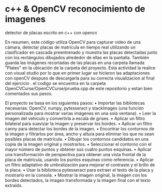# c++ & OpenCV reconocimiento de imagenes
detector de placas escrito en c++ con opencv

En resumen, este código utiliza OpenCV para capturar video de una cámara, detectar placas de matrícula en tiempo real utilizando un clasificador en cascada preentrenado y muestra las placas detectadas junto con los rectángulos dibujados alrededor de ellas en la pantalla. También guarda las imágenes recortadas de las placas en una carpeta llamada "Plates" en la ubicación de la carpeta del proyecto.
Esta actividad la realice con visual studio por lo que en primer lugar se hicieron las adaptaciones con openCV despues de descargarla para su correcta visualizacion al final del ejercicio . 
el codigo se encuentra en la carpeta OpenCVCurse/OpenCVCurse/prueba.cpp de este repositorio y estan bien comentados sus pasos.

El proyecto se basa en los siguientes pasos:
•	Importar las bibliotecas necesarias: OpenCV, numpy, pytesseract y stackImages (una función personalizada para mostrar varias imágenes en una sola ventana).
•	Leer la imagen del vehículo y convertirla a escala de grises.
•	Aplicar un filtro bilateral para suavizar la imagen y preservar los bordes.
•	Aplicar un filtro canny para detectar los bordes de la imagen.
•	Encontrar los contornos de la imagen y filtrarlos por área, ancho y altura para eliminar los que no sean posibles placas de matrícula.
•	Dibujar los contornos candidatos en una copia de la imagen original y mostrarlos.
•	Seleccionar el contorno con el mayor número de puntos y obtener sus cuatro puntos esquinas.
•	Aplicar una transformación de perspectiva para obtener una vista frontal de la placa de matrícula, usando los puntos esquinas como referencia.
•	Aplicar un filtro adaptativo de umbralización para mejorar el contraste y el brillo de la placa.
•	Usar la biblioteca pytesseract para extraer el texto de la placa y mostrarlo en la consola.
•	Mostrar la imagen original, la imagen con los bordes detectados, la imagen transformada y la imagen final con el texto extraído.
